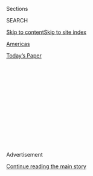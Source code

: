 <div id="app">

<div>

<div>

<div>

<div class="NYTAppHideMasthead css-1q2w90k e1suatyy0">

<div class="section css-ui9rw0 e1suatyy2">

<div class="css-eph4ug er09x8g0">

<div class="css-6n7j50">

</div>

<span class="css-1dv1kvn">Sections</span>

<div class="css-10488qs">

<span class="css-1dv1kvn">SEARCH</span>

</div>

[Skip to content](#site-content)[Skip to site
index](#site-index)

</div>

<div id="masthead-section-label" class="css-1wr3we4 eaxe0e00">

[Americas](https://www.nytimes3xbfgragh.onion/section/world/americas)

</div>

<div class="css-10698na e1huz5gh0">

</div>

</div>

<div id="masthead-bar-one" class="section hasLinks css-15hmgas e1csuq9d3">

<div class="css-uqyvli e1csuq9d0">

</div>

<div class="css-1uqjmks e1csuq9d1">

</div>

<div class="css-9e9ivx">

[](https://myaccount.nytimes3xbfgragh.onion/auth/login?response_type=cookie&client_id=vi)

</div>

<div class="css-1bvtpon e1csuq9d2">

[Today’s
Paper](https://www.nytimes3xbfgragh.onion/section/todayspaper)

</div>

</div>

</div>

</div>

<div data-aria-hidden="false">

<div id="site-content" data-role="main">

<div>

<div class="css-1aor85t" style="opacity:0.000000001;z-index:-1;visibility:hidden">

<div class="css-1hqnpie">

<div class="css-epjblv">

<span class="css-17xtcya">[Americas](/section/world/americas)</span><span class="css-x15j1o">|</span><span class="css-fwqvlz">Will
an Ex-Missionary Shield Brazil’s Tribes From
Outsiders?</span>

</div>

<div class="css-k008qs">

<div class="css-1iwv8en">

<span class="css-18z7m18"></span>

<div>

</div>

</div>

<span class="css-1n6z4y">https://nyti.ms/2GYGShQ</span>

<div class="css-1705lsu">

<div class="css-4xjgmj">

<div class="css-4skfbu" data-role="toolbar" data-aria-label="Social Media Share buttons, Save button, and Comments Panel with current comment count" data-testid="share-tools">

  - 
  - 
  - 
  - 
    
    <div class="css-6n7j50">
    
    </div>

  - 

</div>

</div>

</div>

</div>

</div>

</div>

<div class="css-13pd83m">

</div>

<div id="top-wrapper" class="css-1sy8kpn">

<div id="top-slug" class="css-l9onyx">

Advertisement

</div>

[Continue reading the main
story](#after-top)

<div class="ad top-wrapper" style="text-align:center;height:100%;display:block;min-height:250px">

<div id="top" class="place-ad" data-position="top" data-size-key="top">

</div>

</div>

<div id="after-top">

</div>

</div>

<div>

<div id="sponsor-wrapper" class="css-1hyfx7x">

<div id="sponsor-slug" class="css-19vbshk">

Supported by

</div>

[Continue reading the main
story](#after-sponsor)

<div id="sponsor" class="ad sponsor-wrapper" style="text-align:center;height:100%;display:block">

</div>

<div id="after-sponsor">

</div>

</div>

<div class="css-186x18t">

</div>

<div class="css-1vkm6nb ehdk2mb0">

# Will an Ex-Missionary Shield Brazil’s Tribes From Outsiders?

</div>

Critics fear uncontacted tribes may suffer “irreparable damage” after
President Jair Bolsonaro appointed an anthropologist who is also an
evangelical preacher to lead the National Indian Foundation.

<div class="css-79elbk" data-testid="photoviewer-wrapper">

<div class="css-z3e15g" data-testid="photoviewer-wrapper-hidden">

</div>

<div class="css-1a48zt4 ehw59r15" data-testid="photoviewer-children">

![<span class="css-16f3y1r e13ogyst0" data-aria-hidden="true">Indigenous
territory in the state of Para,
Brazil.</span><span class="css-cnj6d5 e1z0qqy90" itemprop="copyrightHolder"><span class="css-1ly73wi e1tej78p0">Credit...</span><span><span>Mauro
Pimentel/Agence France-Presse — Getty
Images</span></span></span>](https://static01.graylady3jvrrxbe.onion/images/2020/02/05/world/05brazil/merlin_154268910_d1905598-1b8c-4684-a937-784f7369c76e-articleLarge.jpg?quality=75&auto=webp&disable=upscale)

</div>

</div>

<div class="css-18e8msd">

<div class="css-vp77d3 epjyd6m0">

<div class="css-1baulvz">

By [<span class="css-1baulvz" itemprop="name">Ernesto
Londoño</span>](https://www.nytimes3xbfgragh.onion/by/ernesto-londono)
and <span class="css-1baulvz last-byline" itemprop="name">Letícia
Casado</span>

</div>

</div>

  - 
    
    <div class="css-ld3wwf e16638kd2">
    
    Feb. 5,
    2020
    
    </div>

  - 
    
    <div class="css-4xjgmj">
    
    <div class="css-d8bdto" data-role="toolbar" data-aria-label="Social Media Share buttons, Save button, and Comments Panel with current comment count" data-testid="share-tools">
    
      - 
      - 
      - 
      - 
        
        <div class="css-6n7j50">
        
        </div>
    
      - 
    
    </div>
    
    </div>

</div>

</div>

<div class="section meteredContent css-1r7ky0e" name="articleBody" itemprop="articleBody">

<div class="css-1fanzo5 StoryBodyCompanionColumn">

<div class="css-53u6y8">

RIO DE JANEIRO — Brazil’s government on Wednesday tapped a former
Christian missionary to oversee the protection of isolated Indigenous
tribes in Brazil, prompting an outcry among anthropologists and experts
within the government.

[In a rare letter of
protest](https://indigenistasassociados.org.br/2020/02/03/risco-iminente-coordenacao-de-indios-isolados-deve-ter-experiencia-na-area/),
the association that represents career employees at Brazil’s Indigenous
affairs agency called the appointment of Ricardo Lopes Dias, an
anthropologist and evangelical preacher, a dangerous move that could
cause “irreparable damage” to vulnerable groups that have chosen to live
in isolation.

Since the late 1980s, Brazil’s government has largely refrained from
making contact with the dozens of tribes living in voluntary isolation,
most of them in the Amazon.

The National Indian Foundation, the federal agency created to protect
Indigenous communities, has argued that uncontacted tribes deserve to be
protected from outsiders. Such contacts are often devastating for
isolated communities, which can easily be ravaged by common diseases.

</div>

</div>

<div class="css-1fanzo5 StoryBodyCompanionColumn">

<div class="css-53u6y8">

But some evangelical missionaries have long been eager to seek converts
among Indigenous peoples in the Amazon.

Mr. Dias worked for several years for an American missionary group that
sought to establish a Christian church in every Indigenous community in
Brazil.

“The initiative to establish a church in each community is at odds with
the recognition of the diversity of the communities and their cultures,”
which is protected by the Constitution, the indigenous agency employee
association said in its statement.

Mr. Dias said in an interview Wednesday afternoon that he had “no
interest” in using the post to evangelize. He said he has yet to receive
guidance from senior government officials regarding the no-contact
policy that has been in force since the 1980s, adding that it was too
soon to say whether it needs to be reconsidered.

Mr. Dias defended his work as a missionary and said he was qualified for
the job.

“I understand there is a lot of apprehension regarding what the work of
missionaries entails,” he said. “I don’t see this as a mission or an
opportunity to find new converts. I have no interest in going there with
a Bible in hand.”

</div>

</div>

<div class="css-1fanzo5 StoryBodyCompanionColumn">

<div class="css-53u6y8">

The appointment comes amid [broader concerns about the future of
Brazil’s Indigenous
communities.](https://www.nytimes3xbfgragh.onion/2019/01/02/world/americas/brazil-bolsonaro-president-indigenous-lands.html)

President Jair Bolsonaro has long been critical of the policy of setting
aside vast territories for Indigenous groups, calling it an impediment
to economic growth. His administration is seeking to create a legal
framework that would allow mining ventures in some of those lands.

He has also compared indigenous communities living in remote areas to
[animals in a
zoo](https://oglobo.globo.com/sociedade/bolsonaro-compara-indios-em-reservas-animais-em-zoologicos-23272902).

The most vulnerable of Brazil’s Indigenous communities are the groups —
which by some estimates number more than 100 — that have had little or
no contact with the outside world. The National Indian Foundation has
confirmed sightings of approximately 28 such communities, and provides
health care and guidance to about 11 of them that have recently chosen
to emerge from total isolation.

The missionary group Mr. Dias worked for from 1997 to 2007, which was
called New Tribes Mission at the time and is now known as Ethnos360,
argued that there is an urgent need to convert all tribes that have not
been exposed to “the Gospel of Christ” in order to save them from
“unrelenting spiritual darkness.”

“I’ve been in many of these tribes and at times you can feel this
incredible and tense darkness,” Larry Brown, the group’s chief
executive, said [in a video posted on its
website](https://ethnos360.org/about). “But you know what I found: No
darkness is too dark for God.”

Leila Sílvia Burger Sotto-Maior, an anthropologist who retired from the
National Indian Foundation in 2018, said there is deep alarm among her
former colleagues at the agency about the fate of uncontacted and newly
contacted tribes under the current government.

The agency, known as FUNAI, has been hit with budget cuts that have
sharply limited its ability to monitor indigenous territories that have
been [invaded by wildcat
miners](https://www.nytimes3xbfgragh.onion/2018/11/10/world/americas/brazil-indigenous-mining-bolsonaro.html),
farmers and loggers.

“There is a sense that a policy that was built over so many years, and
was working, is now being dismantled,” she said. “There’s a sense of
hopelessness.”

</div>

</div>

<div class="css-1fanzo5 StoryBodyCompanionColumn">

<div class="css-53u6y8">

Márcio Santilli, a prominent Indigenous rights activist in Brazil and a
former head of FUNAI, said he worries that a government that was elected
with strong support from evangelicals will enable the kind of missionary
work that has in recent decades been officially discouraged, including
efforts to suppress the cultural traditions and spiritual practices of
Indigenous people.

“The Constitution is very clear in its protection of the cultural
identity of Indigenous people, including those in isolation,” he said.
“There’s a risk that the state would become a vehicle for religious
groups that don’t want to protect the cultural identity of those
communities.”

Ernesto Londoño reported from Rio de Janeiro and Letícia Casado from
Brasília.

</div>

</div>

</div>

<div>

</div>

<div>

</div>

<div>

</div>

<div>

<div id="bottom-wrapper" class="css-1ede5it">

<div id="bottom-slug" class="css-l9onyx">

Advertisement

</div>

[Continue reading the main
story](#after-bottom)

<div id="bottom" class="ad bottom-wrapper" style="text-align:center;height:100%;display:block;min-height:90px">

</div>

<div id="after-bottom">

</div>

</div>

</div>

</div>

</div>

## Site Index

<div>

</div>

## Site Information Navigation

  - [© <span>2020</span> <span>The New York Times
    Company</span>](https://help.nytimes3xbfgragh.onion/hc/en-us/articles/115014792127-Copyright-notice)

<!-- end list -->

  - [NYTCo](https://www.nytco.com/)
  - [Contact
    Us](https://help.nytimes3xbfgragh.onion/hc/en-us/articles/115015385887-Contact-Us)
  - [Work with us](https://www.nytco.com/careers/)
  - [Advertise](https://nytmediakit.com/)
  - [T Brand Studio](http://www.tbrandstudio.com/)
  - [Your Ad
    Choices](https://www.nytimes3xbfgragh.onion/privacy/cookie-policy#how-do-i-manage-trackers)
  - [Privacy](https://www.nytimes3xbfgragh.onion/privacy)
  - [Terms of
    Service](https://help.nytimes3xbfgragh.onion/hc/en-us/articles/115014893428-Terms-of-service)
  - [Terms of
    Sale](https://help.nytimes3xbfgragh.onion/hc/en-us/articles/115014893968-Terms-of-sale)
  - [Site
    Map](https://spiderbites.nytimes3xbfgragh.onion)
  - [Help](https://help.nytimes3xbfgragh.onion/hc/en-us)
  - [Subscriptions](https://www.nytimes3xbfgragh.onion/subscription?campaignId=37WXW)

</div>

</div>

</div>

</div>
